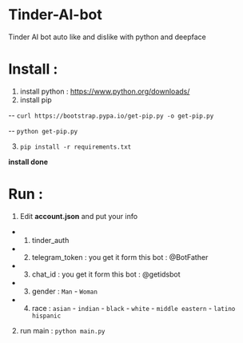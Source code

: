 # Tinder-AI-bot
Tinder AI bot auto like and dislike with python and deepface

# Install :
1. install python : https://www.python.org/downloads/
2. install pip 

-- `curl https://bootstrap.pypa.io/get-pip.py -o get-pip.py`

-- `python get-pip.py`

3. `pip install -r requirements.txt`

__install done__

# Run :

1. Edit __account.json__ and put your info 

- 1. tinder_auth 

- 2. telegram_token : you get it form this bot : @BotFather

- 3. chat_id : you get it form this bot : @getidsbot

- 3. gender : `Man` - `Woman`

- 4. race : `asian` - `indian` - `black` - `white` - `middle eastern` - `latino hispanic`

2. run main : `python main.py`

